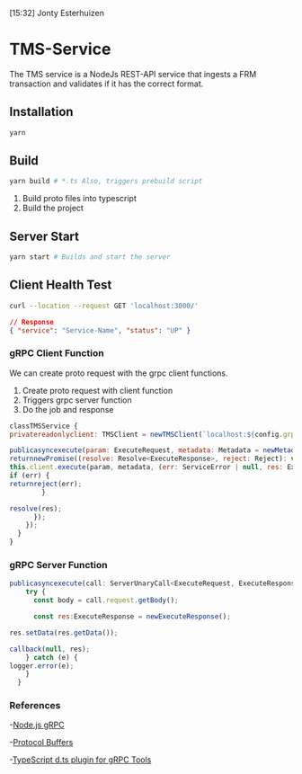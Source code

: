 [15:32] Jonty Esterhuizen

# TMS-Service

The TMS service is a NodeJs REST-API service that ingests a FRM transaction and validates if it has the correct format.

## Installation

```sh
yarn
```

## Build

```sh
yarn build # *.ts Also, triggers prebuild script
```

1. Build proto files into typescript
2. Build the project

## Server Start

```sh
yarn start # Builds and start the server
```

## Client Health Test

```sh
curl --location --request GET 'localhost:3000/'
```

```json
// Response
{​​​​​​​​ "service": "Service-Name", "status": "UP" }​​​​​​​​
```

### gRPC Client Function

We can create proto request with the grpc client functions.

1. Create proto request with client function
2. Triggers grpc server function
3. Do the job and response

```javascript
classTMSService {​​​​​​​​
privatereadonlyclient: TMSClient = newTMSClient(`localhost:${​​​​​​​​config.grpcport}​​​​​​​​`, credentials.createInsecure());

publicasyncexecute(param: ExecuteRequest, metadata: Metadata = newMetadata()): Promise<ExecuteResponse> {​​​​​​​​
returnnewPromise((resolve: Resolve<ExecuteResponse>, reject: Reject): void=> {​​​​​​​​
this.client.execute(param, metadata, (err: ServiceError | null, res: ExecuteResponse) => {​​​​​​​​
if (err) {​​​​​​​​
returnreject(err);
        }​​​​​​​​

resolve(res);
      }​​​​​​​​);
    }​​​​​​​​);
  }​​​​​​​​
}​​​​​​​​
```

### gRPC Server Function

```javascript
publicasyncexecute(call: ServerUnaryCall<ExecuteRequest, ExecuteResponse>, callback: sendUnaryData<ExecuteResponse>): Promise<void> {​​​​​​​​
    try {​​​​​​​​
      const body = call.request.getBody();

      const res:ExecuteResponse = newExecuteResponse();

res.setData(res.getData());

callback(null, res);
    }​​​​​​​​ catch (e) {​​​​​​​​
logger.error(e);
    }​​​​​​​​
  }​​​​​​​​
```

### References

-[Node.js gRPC](https://grpc.io/grpc/node/grpc.html) 

-[Protocol Buffers](https://developers.google.com/protocol-buffers/docs/proto3) 

-[TypeScript d.ts plugin for gRPC Tools](https://github.com/agreatfool/grpc_tools_node_protoc_ts)
